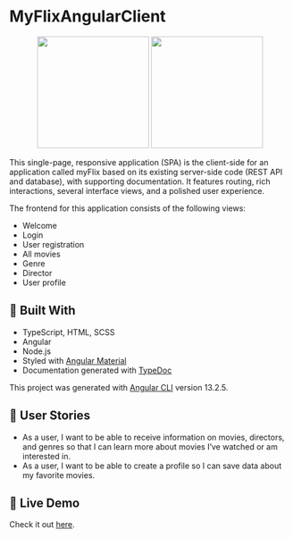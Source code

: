 # MyFlixAngularClient

<p align="center">
  <img height="200" src="https://i.imgur.com/KXx5ZQo.png" >
  <img height="200" src="https://i.imgur.com/H0GPcz0.png" >
</p>
This single-page, responsive application (SPA) is the client-side for an application called myFlix based on its existing server-side code (REST API and database), with supporting documentation. It features  routing, rich interactions, several interface views, and a polished user experience.

The frontend for this application consists of the following views:

- Welcome
- Login
- User registration
- All movies
- Genre
- Director
- User profile

## 🔨 Built With

- TypeScript, HTML, SCSS
- Angular
- Node.js
- Styled with [Angular Material](https://material.angular.io/)
- Documentation generated with [TypeDoc](https://typedoc.org/)

This project was generated with [Angular CLI](https://github.com/angular/angular-cli) version 13.2.5.

## 📖 User Stories

- As a user, I want to be able to receive information on movies, directors, and genres so that I
  can learn more about movies I’ve watched or am interested in.
- As a user, I want to be able to create a profile so I can save data about my favorite movies.

## 🌱 Live Demo

Check it out [here](https://alexapenzes.github.io/myFlix-Angular-client/welcome).
